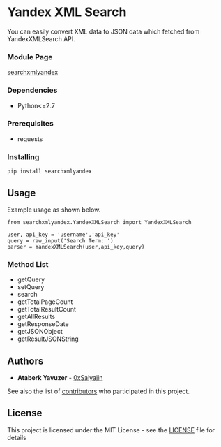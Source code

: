 # Yandex XML Search

You can easily convert XML data to JSON data which fetched from YandexXMLSearch API.

### Module Page

[searchxmlyandex](https://pypi.org/project/searchxmlyandex/)

### Dependencies

* Python<=2.7

### Prerequisites

* requests

### Installing
```
pip install searchxmlyandex
```

## Usage

Example usage as shown below.

```
from searchxmlyandex.YandexXMLSearch import YandexXMLSearch

user, api_key = 'username','api_key'
query = raw_input('Search Term: ')
parser = YandexXMLSearch(user,api_key,query)

```

### Method List

* getQuery
* setQuery
* search
* getTotalPageCount
* getTotalResultCount
* getAllResults
* getResponseDate
* getJSONObject
* getResultJSONString

## Authors

* **Ataberk Yavuzer** - [0xSaiyajin](https://github.com/0xSaiyajin)

See also the list of [contributors](https://github.com/0xSaiyajin/searchxmlyandex/contributors) who participated in this project.

## License

This project is licensed under the MIT License - see the [LICENSE](LICENSE) file for details
